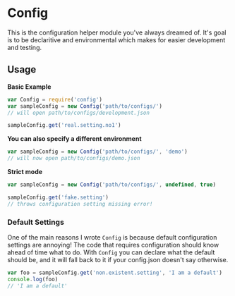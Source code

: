 Config
======

This is the configuration helper module you've always dreamed of. It's goal is to be declaritive and environmental which makes for easier development and testing.

## Usage

**Basic Example**

```javascript
var Config = require('config')
var sampleConfig = new Config('path/to/configs/')
// will open path/to/configs/development.json

sampleConfig.get('real.setting.no1')
```

**You can also specify a different environment**

```javascript
var sampleConfig = new Config('path/to/configs/', 'demo')
// will now open path/to/configs/demo.json
```

**Strict mode**

```javascript
var sampleConfig = new Config('path/to/configs/', undefined, true)

sampleConfig.get('fake.setting')
// throws configuration setting missing error!
```

### Default Settings

One of the main reasons I wrote `Config` is because default configuration settings are annoying! The code that requires configuration should know ahead of time what to do. With `Config` you can declare what the default should be, and it will fall back to it if your config.json doesn't say otherwise.

```javascript
var foo = sampleConfig.get('non.existent.setting', 'I am a default')
console.log(foo)
// 'I am a default'
```

